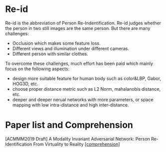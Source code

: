 # Re-id
Re-id is the abbreviation of Person Re-Indentification.
Re-id judges whether the person in two still images are the same person. But there are many challenges:
+ Occlusion which makes some feature loss.
+ Different views and illumination under different cameras.
+ Different person with similar clothes.

To overcome these challenges, much effort has been paid which mainly focus on the following aspects:
+ design more suitable feature for human body such as color&LBP, Gabor, HOG3D, etc.
+ choose proper distance metric such as L2 Norm, mahalanobis distance, etc.
+ deeper and deeper nerual networks with more parameters, or space mapping with low intra-distance and high inter-distance.

# Paper list and Comprehension
[ACMMM2019 Draft] A Modality Invariant Adversarial Network: Person Re-Identification From Virtuality to Reality [[comprehension]](./acmmm2019_AMIAN/acmmm2019_AMIAN.md) 
